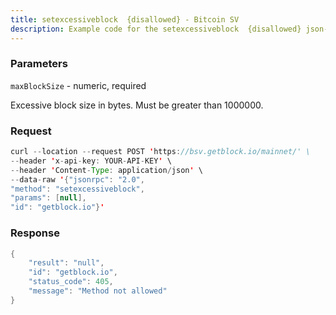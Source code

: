 ```yaml
---
title: setexcessiveblock  {disallowed} - Bitcoin SV
description: Example code for the setexcessiveblock  {disallowed} json-rpc method. Сomplete guide on how to use setexcessiveblock  {disallowed} json-rpc in GetBlock.io Web3 documentation.
---
```


### Parameters


`maxBlockSize` - numeric, required

Excessive block size in bytes. Must be greater than 1000000.

### Request

``` java
curl --location --request POST 'https://bsv.getblock.io/mainnet/' \ 
--header 'x-api-key: YOUR-API-KEY' \ 
--header 'Content-Type: application/json' \ 
--data-raw '{"jsonrpc": "2.0",
"method": "setexcessiveblock",
"params": [null],
"id": "getblock.io"}'
```

###  Response

``` java
{
    "result": "null",
    "id": "getblock.io",
    "status_code": 405,
    "message": "Method not allowed"
}
```


